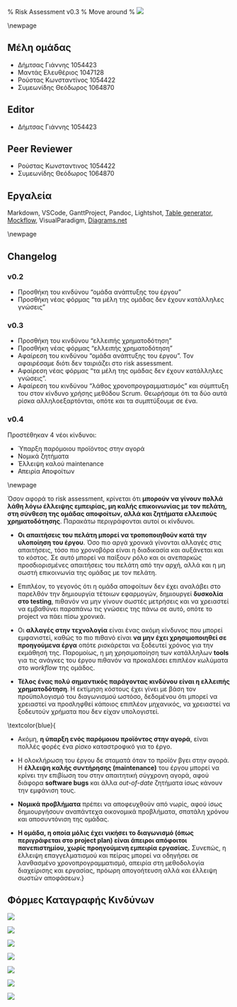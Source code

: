 % Risk Assessment v0.3
% Move around
% ![](images/Logo.jpg)

\newpage

## Μέλη ομάδας
* Δήμτσας Γιάννης 1054423
* Μαντάς Ελευθέριος 1047128
* Ρούστας Κωνσταντίνος 1054422
* Συμεωνίδης Θεόδωρος 1064870

## Editor
* Δήμτσας Γιάννης 1054423

## Peer Reviewer
* Ρούστας Κωνσταντινος 1054422
* Συμεωνίδης Θεόδωρος 1064870

## Εργαλεία
Markdown, VSCode, GanttProject, Pandoc, Lightshot, [Table generator](https://www.tablesgenerator.com/), [Mockflow](https://www.mockflow.com/), VisualParadigm, [Diagrams.net](https://app.diagrams.net/)

\newpage

## Changelog
### v0.2 
* Προσθήκη του κινδύνου “ομάδα ανάπτυξης του έργου”
* Προσθήκη νέας φόρμας “τα μέλη της ομάδας δεν έχουν κατάλληλες γνώσεις”

### v0.3
* Προσθήκη του κινδύνου “ελλειπής χρηματοδότηση”
* Προσθήκη νέας φόρμας “ελλειπής χρηματοδότηση”
* Αφαίρεση του κινδύνου “ομάδα ανάπτυξης του έργου”. Τον αφαιρέσαμε διότι δεν ταιριάζει στο risk assessment.
* Αφαίρεση νέας φόρμας “τα μέλη της ομάδας δεν έχουν κατάλληλες γνώσεις”.
* Αφαίρεση του κινδύνου “λάθος χρονοπρογραμματισμός” και σύμπτυξη του στον κίνδυνο χρήσης μεθόδου Scrum. Θεωρήσαμε ότι τα δύο αυτά ρίσκα αλληλοεξαρτόνται, οπότε και τα συμπτύξουμε σε ένα.

### v0.4
Προστέθηκαν 4 νέοι κίνδυνοι:
* Ύπαρξη παρόμοιου προϊόντος στην αγορά
* Νομικά ζητήματα
* Έλλειψη καλού maintenance
* Απειρία Αποφοίτων

\newpage

Όσον αφορά το risk assessment, κρίνεται ότι **μπορούν να γίνουν πολλά λάθη λόγω έλλειψης εμπειρίας, μη καλής επικοινωνίας με τον πελάτη, στη σύνθεση της ομάδας αποφοίτων, αλλά και ζητήματα ελλειπούς χρηματοδότησης**. Παρακάτω περιγράφονται αυτοί οι κίνδυνοι.

* **Oι απαιτήσεις του πελάτη μπορεί να τροποποιηθούν κατά την υλοποίηση του έργου**. Όσο πιο αργά χρονικά γίνονται αλλαγές στις απαιτήσεις, τόσο πιο χρονοβόρα είναι η διαδικασία και αυξάνεται και το κόστος. Σε αυτό μπορεί να παίξουν ρόλο και οι ανεπαρκώς προσδιορισμένες απαιτήσεις του πελάτη από την αρχή, αλλά και η μη σωστή επικοινωνία της ομάδας με τον πελάτη.

* Επιπλέον, το γεγονός ότι η ομάδα αποφοίτων δεν έχει αναλάβει στο παρελθόν την δημιουργία τέτοιων εφαρμογών, δημιουργεί **δυσκολία στο testing**, πιθανόν να μην γίνουν σωστές μετρήσεις και να χρειαστεί να εμβαθύνει παραπάνω τις γνώσεις της πάνω σε αυτό, οπότε το project να πάει πίσω χρονικά.

* Οι **αλλαγές στην τεχνολογία** είναι ένας ακόμη κίνδυνος που μπορεί εμφανιστεί, καθώς το πιο πιθανό είναι **να μην έχει χρησιμοποιηθεί σε προηγούμενα έργα** οπότε ρισκάρεται να ξοδευτεί χρόνος για την εκμάθησή της. Παρομοίως, η μη χρησιμοποίηση των κατάλληλων **tools** για τις ανάγκες του έργου πιθανόν να προκαλέσει επιπλέον κωλύματα στο *workflow* της ομάδος.

* **Τέλος ένας πολύ σημαντικός παράγοντας κινδύνου είναι η ελλειπής χρηματοδότηση**. Η εκτίμηση κόστους έχει γίνει με βάση τον προϋπολογισμό του διαγωνισμού ωστόσο, δεδομένου ότι μπορεί να χρειαστεί να προσληφθεί κάποιος επιπλέον μηχανικός, να χρειαστεί να ξοδευτούν χρήματα που δεν είχαν υπολογιστεί. 

\textcolor{blue}{
    
* Ακόμη, **η ύπαρξη ενός παρόμοιου προϊόντος στην αγορά**, είναι πολλές φορές ένα ρίσκο καταστροφικό για το έργο. 

* Η ολοκλήρωση του έργου δε σταματά όταν το προϊόν βγει στην αγορά. Η **έλλειψη καλής συντήρησης (maintenance)** του έργου μπορεί να κρίνει την επιβίωση του στην απαιτητική σύγχρονη αγορά, αφού διάφορα **software bugs** και άλλα *out-of-date* ζητήματα ίσως κάνουν την εμφάνιση τους.

* **Νομικά προβλήματα** πρέπει να αποφευχθούν από νωρίς, αφού ίσως δημιουργήσουν αναπάντεχα οικονομικά προβλήματα, σπατάλη χρόνου και αποσυντόνιση της ομάδας. 

* **Η ομάδα, η οποία μόλις έχει νικήσει το διαγωνισμό (όπως περιγράφεται στο project plan) είναι άπειροι απόφοιτοι πανεπιστημίου, χωρίς προηγούμενη εμπειρία εργασίας.** Συνεπώς, η έλλειψη επαγγελματισμού και πείρας μπορεί να οδηγήσει σε λανθασμένο χρονοπρογραμματισμό, απειρία στη μεθοδολογία διαχείρισης και εργασίας, πρόωρη απογοήτευση αλλά και έλλειψη σωστών αποφάσεων.}

## Φόρμες Καταγραφής Κινδύνων

![](images/Risk-assessment-Form-Scheduling.png)


![](images/Risk-assessment-Form-Client.png)


![](images/Risk-assessment-Form-Testing.png)


![](images/Risk-assessment-Form-Scrum.png)


![](images/Risk-assessment-Form-Knowledge.png)


![](images/Risk-assessment-Form-Xrimatodotisi.png)

![](images/Risk-assessment-Form-nomika.png)

